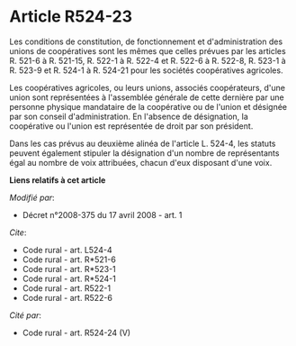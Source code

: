 # Article R524-23

Les conditions de constitution, de fonctionnement et d'administration des unions de coopératives sont les mêmes que celles
prévues par les articles R. 521-6 à R. 521-15, R. 522-1 à R. 522-4 et R. 522-6 à R. 522-8, R. 523-1 à R. 523-9 et R. 524-1 à
R. 524-21 pour les sociétés coopératives agricoles. 

Les coopératives agricoles, ou leurs unions, associés coopérateurs, d'une union sont représentées à l'assemblée générale de
cette dernière par une personne physique mandataire de la coopérative ou de l'union et désignée par son conseil
d'administration. En l'absence de désignation, la coopérative ou l'union est représentée de droit par son président. 

Dans les cas prévus au deuxième alinéa de l'article L. 524-4, les statuts peuvent également stipuler la désignation d'un
nombre de représentants égal au nombre de voix attribuées, chacun d'eux disposant d'une voix.

**Liens relatifs à cet article**

_Modifié par_:

  - Décret n°2008-375 du 17 avril 2008 - art. 1

_Cite_:

  - Code rural - art. L524-4
  - Code rural - art. R*521-6
  - Code rural - art. R*523-1
  - Code rural - art. R*524-1
  - Code rural - art. R522-1
  - Code rural - art. R522-6

_Cité par_:

  - Code rural - art. R524-24 (V)
